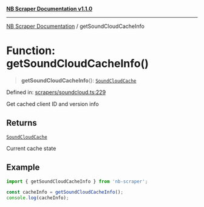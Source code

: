 [**NB Scraper Documentation v1.1.0**](../README.md)

***

[NB Scraper Documentation](../globals.md) / getSoundCloudCacheInfo

# Function: getSoundCloudCacheInfo()

> **getSoundCloudCacheInfo**(): [`SoundCloudCache`](../interfaces/SoundCloudCache.md)

Defined in: [scrapers/soundcloud.ts:229](https://github.com/Chakszzz/NB-Scraper/blob/a54b0d480231641a2da59c589f08af0cd80e90f8/app/scrapers/soundcloud.ts#L229)

Get cached client ID and version info

## Returns

[`SoundCloudCache`](../interfaces/SoundCloudCache.md)

Current cache state

## Example

```typescript
import { getSoundCloudCacheInfo } from 'nb-scraper';

const cacheInfo = getSoundCloudCacheInfo();
console.log(cacheInfo);
```
